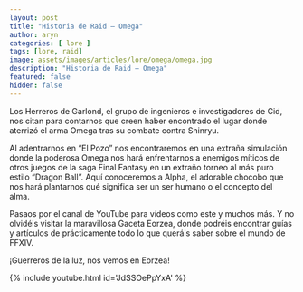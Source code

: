 ```yaml
---
layout: post
title: "Historia de Raid – Omega"
author: aryn
categories: [ lore ]
tags: [lore, raid]
image: assets/images/articles/lore/omega/omega.jpg
description: "Historia de Raid – Omega"
featured: false
hidden: false
---
```

Los Herreros de Garlond, el grupo de ingenieros e investigadores de Cid, nos citan para contarnos que creen haber encontrado el lugar donde aterrizó el arma Omega tras su combate contra Shinryu.

Al adentrarnos en “El Pozo” nos encontraremos en una extraña simulación donde la poderosa Omega nos hará enfrentarnos a enemigos míticos de otros juegos de la saga Final Fantasy en un extraño torneo al más puro estilo “Dragon Ball”.
Aquí conoceremos a Alpha, el adorable chocobo que nos hará plantarnos qué significa ser un ser humano o el concepto del alma.

Pasaos por el canal de YouTube para vídeos como este y muchos más.
Y no olvidéis visitar la maravillosa Gaceta Eorzea, donde podréis encontrar guías y artículos de prácticamente todo lo que queráis saber sobre el mundo de FFXIV.

¡Guerreros de la luz, nos vemos en Eorzea!

{% include youtube.html id='JdSSOePpYxA' %}
